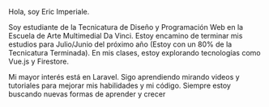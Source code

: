 Hola, soy Eric Imperiale. 

Soy estudiante de la Tecnicatura de Diseño y Programación Web en la Escuela de Arte Multimedial Da Vinci. Estoy encamino de terminar mis estudios para Julio/Junio del próximo año (Estoy con un 80% de la Tecnicatura Terminada). En mis clases, estoy explorando tecnologías como Vue.js y Firestore.

Mi mayor interés está en Laravel. Sigo aprendiendo mirando videos y tutoriales para mejorar mis habilidades y mi código. Siempre estoy buscando nuevas formas de aprender y crecer
